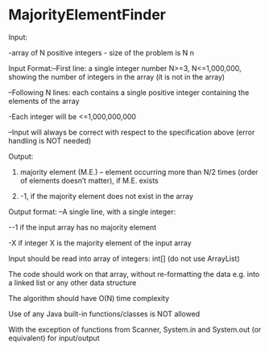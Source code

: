 # MajorityElementFinder
Input:  

-array of N positive integers - size of the problem is N n
  
Input Format:–First line: a single integer number N>=3, N<=1,000,000, showing the number of integers in the array (it is not in the array)

–Following N lines: each contains a single positive integer containing the elements of the array 

-Each integer will be <=1,000,000,000 

–Input will always be correct with respect to the specification above (error handling is NOT needed)
  
Output:  

1) majority element (M.E.) – element occurring more than N/2 times (order of elements doesn’t matter), if M.E. exists 

2) -1, if the majority element does not exist in the array

Output format: –A single line, with a single integer: 

--1 if the input array has no majority element 

-X if integer X is the majority element of the input array

Input should be read into array of integers: int[] (do not use ArrayList)

The code should work on that array, without re-formatting the data e.g. into a linked list or any other data structure

The algorithm should have O(N) time complexity

Use of any Java built-in functions/classes is NOT allowed

With the exception of functions from Scanner, System.in and System.out (or equivalent) for input/output

